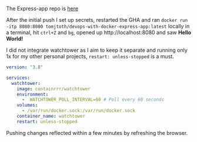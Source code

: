 The Express-app repo is [here](https://github.com/tomjtoth/DevOps-with-Docker-Express-app)

After the initial push I set up secrets, restarted the GHA and ran `docker run -itp 8080:8080 tomjtoth/devops-with-docker-express-app:latest` locally in a terminal, hit `ctrl+Z` and `bg`, opened up http://localhost:8080 and saw **Hello World!**

I did not integrate watchtower as I aim to keep it separate and running only 1x for my other personal projects, `restart: unless-stopped` is a must.

```yaml
version: "3.8"

services:
  watchtower:
    image: containrrr/watchtower
    environment:
      -  WATCHTOWER_POLL_INTERVAL=60 # Poll every 60 seconds
    volumes:
      - /var/run/docker.sock:/var/run/docker.sock
    container_name: watchtower
    restart: unless-stopped
```

Pushing changes reflected within a few minutes by refreshing the browser.
